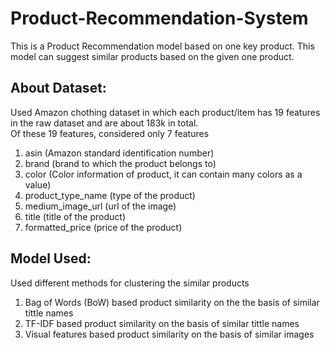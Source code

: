 # Product-Recommendation-System
This is a Product Recommendation model based on one key product. This model can suggest similar products based on the given one product.

## About Dataset:
Used Amazon chothing dataset in which each product/item has 19 features in the raw dataset and are about 183k in total. <br>
Of these 19 features, considered only 7 features
1. asin (Amazon standard identification number) 
2. brand (brand to which the product belongs to) 
3. color (Color information of product, it can contain many colors as a value) 
4. product_type_name (type of the product) 
5. medium_image_url (url of the image) 
6. title (title of the product) 
7. formatted_price (price of the product)

## Model Used:
Used different methods for clustering the similar products 
1. Bag of Words (BoW) based product similarity on the the basis of similar tittle names
2. TF-IDF based product similarity on the basis of similar tittle names
3. Visual features based product similarity on the basis of similar images 

